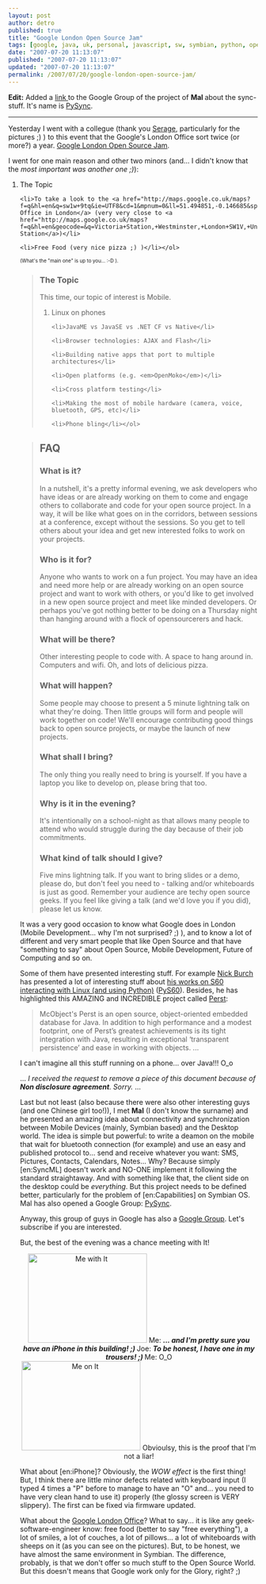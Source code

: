 ```yaml
---
layout: post
author: detro
published: true
title: "Google London Open Source Jam"
tags: [google, java, uk, personal, javascript, sw, symbian, python, opensource, curiosity, english, symbianos, projects]
date: "2007-07-20 11:13:07"
published: "2007-07-20 11:13:07"
updated: "2007-07-20 11:13:07"
permalink: /2007/07/20/google-london-open-source-jam/
---
```


<strong>Edit:</strong> Added a <a href="http://groups.google.com/group/pysync">link </a>to the Google Group of the project of <strong>Mal </strong>about the sync-stuff. It's name is <a href="http://groups.google.com/group/pysync">PySync</a>.

<hr />

Yesterday I went with a collegue (thank you <a href="http://sbetelmal.blogspot.com/">Serage</a>, particularly for the pictures ;) ) to this event that the Google's London Office sort twice (or more?) a year. <a href="http://osjam.truemesh.com/">Google London Open Source Jam</a>.

I went for one main reason and other two minors (and... I didn't know that the <em>most important was another one ;)</em>):
	<ol>
<li>The Topic</li>

	<li>To take a look to the <a href="http://maps.google.co.uk/maps?f=q&hl=en&q=sw1w+9tq&ie=UTF8&cd=1&mpnum=0&ll=51.494851,-0.146685&spn=0.009806,0.020084&z=16&iwloc=addr&om=1">Google Office in London</a> (very very close to <a href="http://maps.google.co.uk/maps?f=q&hl=en&geocode=&q=Victoria+Station,+Westminster,+London+SW1V,+United+Kingdom&sll=51.494851,-0.146685&sspn=0.009806,0.020084&ie=UTF8&cd=1&mpnum=0&ll=51.495305,-0.144517&spn=0.009806,0.020084&z=16&iwloc=addr&om=1">Victoria Station</a>)</li>

	<li>Free Food (very nice pizza ;) )</li></ol>
<span style="font-size: 70%">(What's the "main one" is up to you... :-D ).</span>

<blockquote>
<h3>The Topic</h3>
This time, our topic of interest is Mobile.
	<ol>
	<li>Linux on phones</li>

	<li>JavaME vs JavaSE vs .NET CF vs Native</li>

	<li>Browser technologies: AJAX and Flash</li>

	<li>Building native apps that port to multiple architectures</li>

	<li>Open platforms (e.g. <em>OpenMoko</em>)</li>

	<li>Cross platform testing</li>

	<li>Making the most of mobile hardware (camera, voice, bluetooth, GPS, etc)</li>

	<li>Phone bling</li></ol>
</blockquote>

<!--more-->

<blockquote>
<h2>FAQ</h2>
<h3>What is it?</h3>

In a nutshell, it's a pretty informal evening, we ask developers who have ideas or are already working on them to come and engage others to collaborate and code for your open source project. In a way, it will be like what goes on in the corridors, between sessions at a conference, except without the sessions. So you get to tell others about your idea and get new interested folks to work on your projects.

<h3>Who is it for?</h3>

Anyone who wants to work on a fun project. You may have an idea and need more help or are already working on an open source project and want to work with others, or you'd like to get involved in a new open source project and meet like minded developers. Or perhaps you've got nothing better to be doing on a Thursday night than hanging around with a flock of opensourcerers and hack.

<h3>What will be there?</h3>

Other interesting people to code with. A space to hang around in. Computers and wifi. Oh, and lots of delicious pizza.

<h3>What will happen?</h3>

Some people may choose to present a 5 minute lightning talk on what they're doing. Then little groups will form and people will work together on code! We'll encourage contributing good things back to open source projects, or maybe the launch of new projects.

<h3>What shall I bring?</h3>

The only thing you really need to bring is yourself. If you have a laptop you like to develop on, please bring that too.

<h3>Why is it in the evening?</h3>

It's intentionally on a school-night as that allows many people to attend who would struggle during the day because of their job commitments.

<h3>What kind of talk should I give?</h3>

Five mins lightning talk. If you want to bring slides or a demo, please do, but don't feel you need to - talking and/or whiteboards is just as good. Remember your audience are techy open source geeks. If you feel like giving a talk (and we'd love you if you did), please let us know.</blockquote>

It was a very good occasion to know what Google does in London (Mobile Development... why I'm not surprised? ;) ), and to know a lot of different and very smart people that like Open Source and that have "something to say" about Open Source, Mobile Development, Future of Computing and so on. 

Some of them have presented interesting stuff. For example <a href="http://gagravarr.org/">Nick Burch</a> has presented a lot of interesting stuff about <a href="http://gagravarr.org/series-60/">his works on S60 interacting with Linux (and using Python)</a> (<a href="http://wiki.opensource.nokia.com/projects/PyS60">PyS60</a>). Besides, he has highlighted this AMAZING and INCREDIBLE project called <a href="https://perst.dev.java.net/">Perst</a>:
<blockquote>McObject's Perst is an open source, object-oriented embedded database for Java. In addition to high performance and a modest footprint, one of Perst’s greatest achievements is its tight integration with Java, resulting in exceptional ‘transparent persistence’ and ease in working with objects.
...</blockquote>
I can't imagine all this stuff running on a phone... over Java!!! O_o

...
<em>I received the request to remove a piece of this document because of <strong>Non disclosure agreement</strong>. Sorry.</em>
...

Last but not least (also because there were also other interesting guys (and one Chinese girl too!)), I met <strong>Mal</strong> (I don't know the surname) and he presented an amazing idea about connectivity and synchronization between Mobile Devices (mainly, Symbian based) and the Desktop world. The idea is simple but powerful: to write a deamon on the mobile that wait for bluetooth connection (for example) and use an easy and published protocol to... send and receive whatever you want: SMS, Pictures, Contacts, Calendars, Notes... Why? Because simply [en:SyncML] doesn't work and NO-ONE implement it following the standard straightaway. And with something like that, the client side on the desktop could be <em>everything</em>. But this project needs to be defined better, particularly for the problem of [en:Capabilities] on Symbian OS.
Mal has also opened a Google Group: <a href="http://groups.google.com/group/pysync">PySync</a>.

Anyway, this group of guys in Google has also a <a href="http://groups.google.com/group/london-open-source-jam">Google Group</a>. Let's subscribe if you are interested.

But, the best of the evening was a chance meeting with It!
<div align="center">
<a href="http://www.zooomr.com/photos/detronizator/2734413/" title="Photo Sharing"><img src="http://static.zooomr.com/images/2734413_ca0baca70f_m.jpg" width="240" height="180" alt="Me with It" /></a>
Me: <strong><em>... and I'm pretty sure you have an iPhone in this building! ;) </em></strong>
Joe: <strong><em>To be honest, I have one in my trousers! ;) </em></strong>
Me: O_O
</div>


<div align="center">
<a href="http://www.zooomr.com/photos/detronizator/2734416/" title="Photo Sharing"><img src="http://static.zooomr.com/images/2734416_11589b665e_m.jpg" width="240" height="180" alt="Me on It" /></a>
Obvioulsy, this is the proof that I'm not a liar!
</div>

What about [en:iPhone]? Obviously, the <em>WOW effect</em> is the first thing! But, I think there are little minor defects related with keyboard input (I typed 4 times a "P" before to manage to have an "O" and... you need to have very clean hand to use it) properly (the glossy screen is VERY slippery). The first can be fixed via firmware updated.

What about the <a href="http://www.google.co.uk/intl/en/jobs/index.html">Google London Office</a>? What to say... it is like any geek-software-engineer know: free food (better to say "free everything"), a lot of smiles, a lot of couches, a lot of pillows... a lot of whiteboards with sheeps on it (as you can see on the pictures). But, to be honest, we have almost the same environment in Symbian. The difference, probably, is that we don't offer so much stuff to the Open Source World. But this doesn't means that Google work only for the Glory, right? ;)
